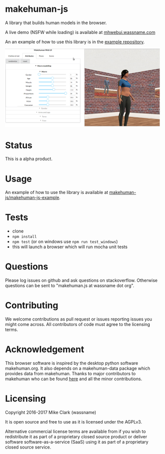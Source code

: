 # makehuman-js

A library that builds human models in the browser.

A live demo (NSFW while loading) is available at [mhwebui.wassname.com](http://mhwebui.wassname.com/)

An an example of how to use this library is in the [example repository](https://github.com/makehuman-js/makehuman-js-example).

![](docs/images/ui-screenshot.png)

# Status

This is a alpha product.

# Usage

An example of how to use the library is available at [makehuman-js/makehuman-js-example](https://github.com/makehuman-js/makehuman-js-example).

# Tests

- clone
- `npm install`
- `npm test` (or on windows use `npm run test_windows`)
- this will launch a browser which will run mocha unit tests

# Questions

Please log issues on github and ask questions on stackoverflow. Otherwise questions can be sent to "makehuman.js at wassname dot org".

# Contributing

We welcome contributions as pull request or issues reporting issues you might come across. All contributors of code must agree to the licensing terms.

# Acknowledgement

This browser software is inspired by the desktop python software makehuman.org. It also depends on a makehuman-data package which provides data from makehuman. Thanks to major contributors to makehuman who can be found [here](http://www.makehuman.org/halloffame.php) and all the minor contributions.


# Licensing

Copyright 2016-2017 Mike Clark (wassname)

It is open source and free to use as it is licensed under the AGPLv3.

Alternative commercial license terms are available from if you wish to redistribute it as part of a proprietary closed source product or deliver software software-as-a-service (SaaS) using it as part of a proprietary closed source service.
